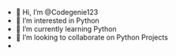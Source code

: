 - 👋 Hi, I’m @Codegenie123
- 👀 I’m interested in Python
- 🌱 I’m currently learning Python
- 💞️ I’m looking to collaborate on Python Projects
- 

<!---
Codegenie123/Codegenie123 is a ✨ special ✨ repository because its `README.md` (this file) appears on your GitHub profile.
You can click the Preview link to take a look at your changes.
--->
